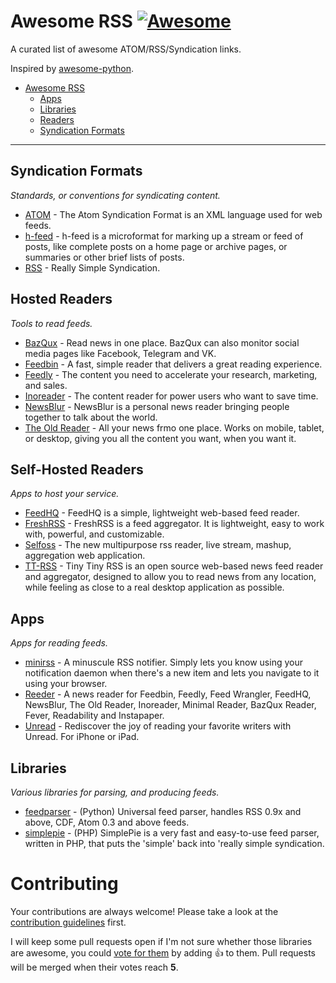 # Awesome RSS [![Awesome](https://cdn.rawgit.com/sindresorhus/awesome/d7305f38d29fed78fa85652e3a63e154dd8e8829/media/badge.svg)](https://github.com/sindresorhus/awesome)

A curated list of awesome ATOM/RSS/Syndication links.

Inspired by [awesome-python](https://github.com/vinta/awesome-python).

- [Awesome RSS](#awesome-rss)
    - [Apps](#apps)
    - [Libraries](#libraries)
    - [Readers](#readers)
    - [Syndication Formats](#syndication-formats)

- - -

## Syndication Formats

*Standards, or conventions for syndicating content.*

* [ATOM](https://en.wikipedia.org/wiki/Atom_(standard)) - The Atom Syndication Format is an XML language used for web feeds.
* [h-feed](https://microformats.org/wiki/h-feed) - h-feed is a microformat for marking up a stream or feed of posts, like complete posts on a home page or archive pages, or summaries or other brief lists of posts.
* [RSS](https://en.wikipedia.org/wiki/RSS) - Really Simple Syndication.

## Hosted Readers

*Tools to read feeds.*

* [BazQux](https://bazqux.com/) - Read news in one place. BazQux can also monitor social media pages like Facebook, Telegram and VK.
* [Feedbin](https://feedbin.com/) - A fast, simple reader that delivers a great reading experience.
* [Feedly](https://feedly.com/) - The content you need to accelerate your research, marketing, and sales.
* [Inoreader](https://www.inoreader.com/) - The content reader for power users who want to save time.
* [NewsBlur](https://newsblur.com/) - NewsBlur is a personal news reader bringing people together to talk about the world.
* [The Old Reader](https://theoldreader.com/) - All your news frmo one place. Works on mobile, tablet, or desktop, giving you all the content you want, when you want it.

## Self-Hosted Readers

*Apps to host your service.*

* [FeedHQ](https://github.com/feedhq/feedhq) - FeedHQ is a simple, lightweight web-based feed reader.
* [FreshRSS](https://freshrss.org/) - FreshRSS is a feed aggregator. It is lightweight, easy to work with, powerful, and customizable.
* [Selfoss](https://selfoss.aditu.de/) - The new multipurpose rss reader, live stream, mashup, aggregation web application.
* [TT-RSS](https://tt-rss.org/) - Tiny Tiny RSS is an open source web-based news feed reader and aggregator, designed to allow you to read news from any location, while feeling as close to a real desktop application as possible.

## Apps

*Apps for reading feeds.*

* [minirss](https://github.com/132ikl/minirss) - A minuscule RSS notifier. Simply lets you know using your notification daemon when there's a new item and lets you navigate to it using your browser.
* [Reeder](http://reederapp.com/) - A news reader for Feedbin, Feedly, Feed Wrangler, FeedHQ, NewsBlur, The Old Reader, Inoreader, Minimal Reader, BazQux Reader, Fever, Readability and Instapaper.
* [Unread](http://supertop.co/unread/) - Rediscover the joy of reading your favorite writers with Unread. For iPhone or iPad.

## Libraries

*Various libraries for parsing, and producing feeds.*

* [feedparser](https://pypi.org/project/feedparser/) - (Python) Universal feed parser, handles RSS 0.9x and above, CDF, Atom 0.3 and above feeds.
* [simplepie](http://simplepie.org/) - (PHP) SimplePie is a very fast and easy-to-use feed parser, written in PHP, that puts the 'simple' back into 'really simple syndication.

# Contributing

Your contributions are always welcome! Please take a look at the [contribution guidelines](https://github.com/vinta/awesome-python/blob/master/CONTRIBUTING.md) first.

I will keep some pull requests open if I'm not sure whether those libraries are awesome, you could [vote for them](https://github.com/voidfiles/awesome-rss/pulls) by adding :+1: to them. Pull requests will be merged when their votes reach **5**.
